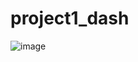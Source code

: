 # project1_dash
 
![image](https://github.com/dilicat0813/project1_dash/assets/54574160/d31da3ef-1b87-433b-be18-f4c568adc424)
